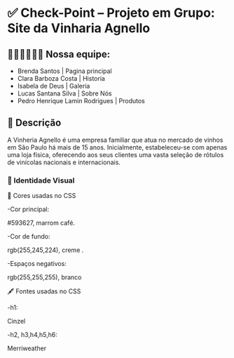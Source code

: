 # ✅ Check-Point – Projeto em Grupo: Site da Vinharia Agnello

## 👩🏻‍💻🧑🏽‍💻 Nossa equipe:

- Brenda Santos | Pagina principal
- Clara Barboza Costa | Historia
- Isabela de Deus  | Galeria
- Lucas Santana Silva | Sobre Nós 
- Pedro Henrique Lamin Rodrigues | Produtos

## 🧠 Descrição

A Vinheria Agnello é uma empresa familiar que atua no mercado de vinhos em São Paulo há mais de 15 anos. Inicialmente, estabeleceu-se com apenas uma loja física, oferecendo aos seus clientes uma vasta seleção de rótulos de vinícolas nacionais e internacionais.

### 📕 Identidade Visual

🎨 Cores usadas no CSS

-Cor principal:

#593627, marrom café.

-Cor de fundo:

rgb(255,245,224), creme .

-Espaços negativos:

rgb(255,255,255), branco 

🖋 Fontes usadas no CSS

-h1:

Cinzel

-h2, h3,h4,h5,h6:

Merriweather

